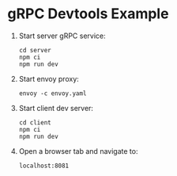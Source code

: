 # gRPC Devtools Example

1. Start server gRPC service:

   ```shell
   cd server
   npm ci
   npm run dev
   ```

2. Start envoy proxy:

   ```shell
   envoy -c envoy.yaml
   ```

3. Start client dev server:

   ```shell
   cd client
   npm ci
   npm run dev
   ```

4. Open a browser tab and navigate to:

   ```
   localhost:8081
   ```
